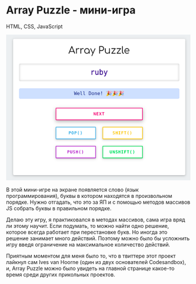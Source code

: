 # Array Puzzle - мини-игра
HTML, CSS, JavaScript

<img src="https://github.com/Alveek/array-puzzle/blob/master/Array%20Puzzle%20Screenshot.png" width="" />

В этой мини-игре на экране появляется слово (язык программирования), буквы в котором находятся в произвольном порядке. Нужно отгадать, что это за ЯП и с помощью методов массивов JS собрать буквы в правильном порядке.

Делаю эту игру, я практиковался в методах массивов, сама игра вряд ли этому научит. Если подумать, то можно найти одно решение, которое всегда работает при перестановке букв. Но иногда это решение занимает много действий. Поэтому можно было бы усложнить игру введя ограничение на максимальное количество действий.

Приятным моментом для меня было то, что в твиттере этот проект лайкнул сам Ives van Hoorne (один из двух основателей Codesandbox), и, Array Puzzle можно было увидеть на главной странице какое-то время среди других прикольных проектов.
